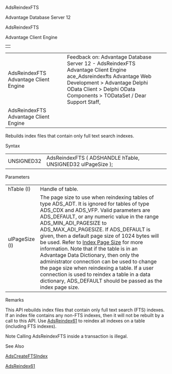 AdsReindexFTS




Advantage Database Server 12  

AdsReindexFTS

Advantage Client Engine

|  |
| --- |
|  |

|  |  |  |  |  |
| --- | --- | --- | --- | --- |
| AdsReindexFTS  Advantage Client Engine |  |  | Feedback on: Advantage Database Server 12 - AdsReindexFTS Advantage Client Engine ace\_Adsreindexfts Advantage Web Development > Advantage Delphi OData Client > Delphi OData Components > TODataSet / Dear Support Staff, |  |
| AdsReindexFTS  Advantage Client Engine |  |  |  |  |

Rebuilds index files that contain only full text search indexes.

Syntax

|  |  |
| --- | --- |
| UNSIGNED32 | AdsReindexFTS ( ADSHANDLE hTable,  UNSIGNED32 ulPageSize ); |

Parameters

|  |  |
| --- | --- |
| hTable (I) | Handle of table. |
| ulPageSize (I) | The page size to use when reindexing tables of type ADS\_ADT. It is ignored for tables of type ADS\_CDX and ADS\_VFP. Valid parameters are ADS\_DEFAULT, or any numeric value in the range ADS\_MIN\_ADI\_PAGESIZE to ADS\_MAX\_ADI\_PAGESIZE. If ADS\_DEFAULT is given, then a default page size of 1024 bytes will be used. Refer to [Index Page Size](master_index_page_size.htm) for more information. Note that if the table is in an Advantage Data Dictionary, then only the administrator connection can be used to change the page size when reindexing a table. If a user connection is used to reindex a table in a data dictionary, ADS\_DEFAULT should be passed as the index page size. |

Remarks

This API rebuilds index files that contain only full text search (FTS) indexes. If an index file contains any non-FTS indexes, then it will not be rebuilt by a call to this API. Use [AdsReindex61](ace_adsreindex61.htm) to reindex all indexes on a table (including FTS indexes).

Note Calling AdsReindexFTS inside a transaction is illegal.

See Also

[AdsCreateFTSIndex](ace_adscreateftsindex.htm)

[AdsReindex61](ace_adsreindex61.htm)